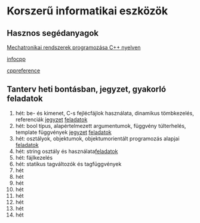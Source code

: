# Korszerű informatikai eszközök

## Hasznos segédanyagok

[Mechatronikai rendszerek programozása C++ nyelven](http://www.mogi.bme.hu/TAMOP/c++programozas/index.html)

[infocpp](http://www.eet.bme.hu/~czirkos/infocpp.php)

[cppreference](https://en.cppreference.com/w/)

## Tanterv heti bontásban, jegyzet, gyakorló feladatok

1. hét: be- és kimenet, C-s fejlécfájlok használata, dinamikus tömbkezelés, referenciák [jegyzet](jegyzet/01.md) [feladatok](feladatok/01.md)
2. hét: bool típus, alapértelmezett argumentumok, függvény túlterhelés, template függvények [jegyzet](jegyzet/02.md) [feladatok](feladatok/02.md)
3. hét: osztályok, objektumok, objektumorientált programozás alapjai [feladatok](feladatok/03.md)
4. hét: string osztály és használata[feladatok](feladatok/04.md)
5. hét: fájlkezelés
6. hét: statikus tagváltozók és tagfüggvények
7. hét
8. hét
9. hét
10. hét
11. hét
12. hét
13. hét
14. hét

